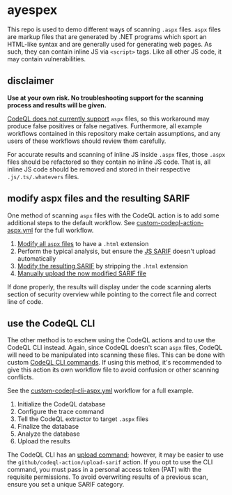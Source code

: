 # ayespex

This repo is used to demo different ways of scanning `.aspx` files. `aspx` files are markup files that are generated by .NET programs which sport an HTML-like syntax and are generally used for generating web pages. As such, they can contain inline JS via `<script>` tags. Like all other JS code, it may contain vulnerabilities.

## disclaimer

**Use at your own risk. No troubleshooting support for the scanning process and results will be given.**

[CodeQL does not currently support](https://codeql.github.com/docs/codeql-overview/supported-languages-and-frameworks/) `aspx` files, so this workaround may produce false positives or false negatives. Furthermore, all example workflows contained in this repository make certain assumptions, and any users of these workflows should review them carefully.

For accurate results and scanning of inline JS inside `.aspx` files, those `.aspx` files should be refactored so they contain no inline JS code. That is, all inline JS code should be removed and stored in their respective `.js/.ts/.whatevers` files.

## modify aspx files and the resulting SARIF

One method of scanning `aspx` files with the CodeQL action is to add some additional steps to the default workflow. See [custom-codeql-action-aspx.yml](./.github/workflows/custom-codeql-action-aspx.yml) for the full workflow.

1. [Modify all `aspx` files](./.github/workflows/custom-codeql-action-aspx.yml#L43) to have a `.html` extension 
2. Perform the typical analysis, but ensure the [JS SARIF](./.github/workflows/custom-codeql-action-aspx.yml#L59) doesn't upload automatically
3. [Modify the resulting SARIF](./.github/workflows/custom-codeql-action-aspx.yml#L72) by stripping the `.html` extension
4. [Manually upload the now modified SARIF file](./.github/workflows/custom-codeql-action-aspx.yml#L80)

If done properly, the results will display under the code scanning alerts section of security overview while pointing to the correct file and correct line of code.

## use the CodeQL CLI

The other method is to eschew using the CodeQL actions and to use the CodeQL CLI instead. Again, since CodeQL doesn't scan `aspx` files, CodeQL will need to be manipulated into scanning these files. This can be done with custom [CodeQL CLI commands](https://codeql.github.com/docs/codeql-cli/manual/). If using this method, it's recommended to give this action its own workflow file to avoid confusion or other scanning conflicts.

See the [custom-codeql-cli-aspx.yml](./.github/workflows/custom-codeql-cli-aspx.yml#L32) workflow for a full example.

1. Initialize the CodeQL database
2. Configure the trace command 
3. Tell the CodeQL extractor to target `.aspx` files
4. Finalize the database
5. Analyze the database
6. Upload the results

The CodeQL CLI has an [upload command](https://codeql.github.com/docs/codeql-cli/manual/github-upload-results/); however, it may be easier to use the `github/codeql-action/upload-sarif` action. If you opt to use the CLI command, you must pass in a personal access token (PAT) with the requisite permissions. To avoid overwriting results of a previous scan, ensure you set a unique SARIF category.